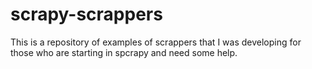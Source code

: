 # scrapy-scrappers
This is a repository of examples of scrappers that I was developing for those who are starting in spcrapy and need some help.

